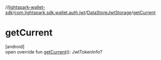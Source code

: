 //[lightspark-wallet-sdk](../../../index.md)/[com.lightspark.sdk.wallet.auth.jwt](../index.md)/[DataStoreJwtStorage](index.md)/[getCurrent](get-current.md)

# getCurrent

[android]\
open override fun [getCurrent](get-current.md)(): JwtTokenInfo?
